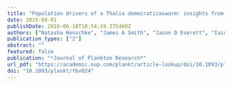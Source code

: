 ```yaml
---
title: "Population drivers of a Thalia democraticaswarm: insights from population modelling"
date: 2015-09-01
publishDate: 2019-06-18T10:54:19.375460Z
authors: ["Natasha Henschke", "James A Smith", "Jason D Everett", "Iain M Suthers"]
publication_types: ["2"]
abstract: ""
featured: false
publication: "*Journal of Plankton Research*"
url_pdf: "https://academic.oup.com/plankt/article-lookup/doi/10.1093/plankt/fbv024"
doi: "10.1093/plankt/fbv024"
---
```


